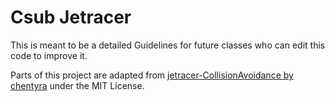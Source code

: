 # Csub Jetracer
This is meant to be a detailed Guidelines for future classes who can edit this code to improve it.


Parts of this project are adapted from [jetracer-CollisionAvoidance by chentyra](https://github.com/chentyra/jetracer-CollisionAvoidance) under the MIT License.
